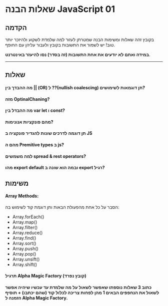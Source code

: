 # שאלות הבנה JavaScript 01

## הקדמה

בקובץ זהה שאלות ומשימות הבנה שמטרתן לעזור למה שלמדת לשקוע ולהיזכר יותר טוב!
יש לשמור את התשובות בקובץ ולעבור עליהן עם החופף.

**במידה ואתם לא יודעים את אחת התשובות (זה בסדר) נסו להיעזר באינטרנט**.

---

## שאלות

#### מה ההבדך בין || (OR) ל ??(nullish coalescing) תן דוגמאות לשימושים?

#### מזה OptinalChaning?

#### מה ההבדל בין var let ו const?

#### מהם פונקציות אנונימות?

#### תן דוגמה לדרכים שונות להגדיר פונקציה ב JS

#### מהם ה Premitive types ב js?

#### למה משמשים spread & rest operators?

#### מהו export default ובמה הוא שונה ב export רגיל?

## משימות

#### Array Methods:

הסבר על כל אחת מהפעולת הבאות ותן דוגמת קוד לשימוש בה:

- Array.forEach()
- Array.map()
- Array.filter()
- Array.reduce()
- Array.find()
- Array.sort()
- Array.push()
- Array.pop()
- Array.unsift()
- Array.shift()

#### תרגיל Alpha Magic Factory (קובץ נפרד)

#### כתוב 3 שאלות נוספתו שאפשר לשאול על מה שלמדת עד עכשיו שיהיה אפשר לשאול את הנחפפים הבאים 1 מהן לפחות צריכה לכלול קוד (שהם יכתבו) + תוסיף הזמנה ל Alpha Magic Factory.
